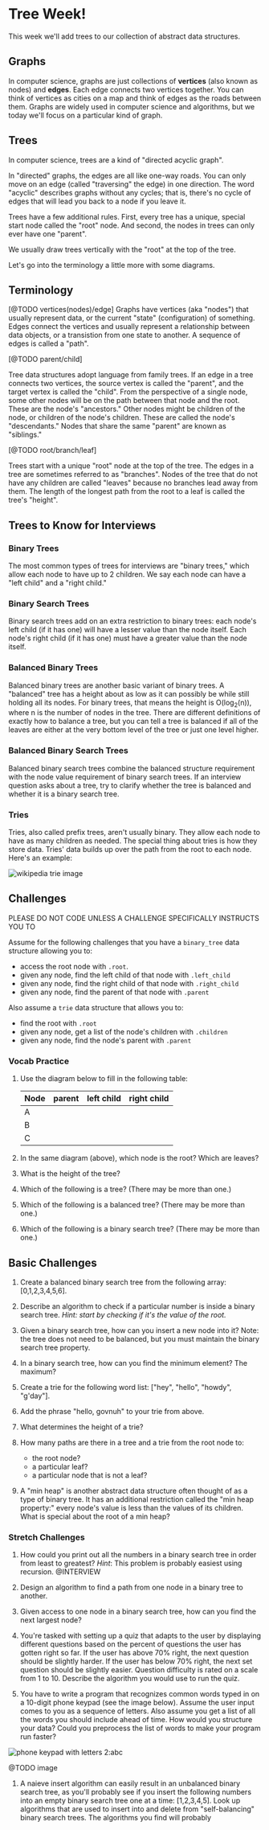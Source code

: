 # Tree Week!

This week we'll add trees to our collection of abstract data structures.

## Graphs 

In computer science, graphs are just collections of **vertices** (also known as nodes) and **edges**. Each edge connects two vertices together.  You can think of vertices as cities on a map and think of edges as the roads between them.  Graphs are widely used in computer science and algorithms, but we today we'll focus on a particular kind of graph.

## Trees 

In computer science, trees are a kind of "directed acyclic graph".

In "directed" graphs, the edges are all like one-way roads. You can only move on an edge (called "traversing" the edge) in one direction. The word "acyclic" describes graphs without any cycles; that is, there's no cycle of edges that will lead you back to a node if you leave it. 

Trees have a few additional rules. First, every tree has a unique, special start node called the "root" node. And second, the nodes in trees can only ever have one "parent".

We usually draw trees vertically with the "root" at the top of the tree. 

Let's go into the terminology a little more with some diagrams.

## Terminology

[@TODO vertices(nodes)/edge]
Graphs have vertices (aka "nodes") that usually represent data, or the current "state" (configuration) of something.  Edges connect the vertices and usually represent a relationship between data objects, or a transistion from one state to another.  A sequence of edges is called a "path".

[@TODO parent/child]

Tree data structures adopt language from family trees. If an edge in a tree connects two vertices, the source vertex is called the "parent", and the target vertex is called the "child".  From the perspective of a single node, some other nodes will be on the path between that node and the root. These are the node's "ancestors." Other nodes might be children of the  node, or children of the node's children. These are called the node's "descendants."  Nodes that share the same "parent" are known as "siblings."

[@TODO root/branch/leaf]

Trees start with a unique "root" node at the top of the tree.  The edges in a tree are sometimes referred to as "branches".  Nodes of the tree that do not have any children are called "leaves" because no branches lead away from them. The length of the longest path from the root to a leaf is called the tree's "height".

## Trees to Know for Interviews

### Binary Trees

The most common types of trees for interviews are "binary trees," which allow each node to have up to 2 children. We say each node can have a "left child" and a "right child."

### Binary Search Trees

Binary search trees add on an extra restriction to binary trees: each node's left child (if it has one) will have a lesser value than the node itself.  Each node's right child (if it has one) must have a greater value than the node itself.

### Balanced Binary Trees

Balanced binary trees are another basic variant of binary trees. A "balanced" tree has a height about as low as it can possibly be while still holding all its nodes.  For binary trees, that means the height is O(log<sub>2</sub>(n)), where n is the number of nodes in the tree.  There are different definitions of exactly how to balance a tree, but you can tell a tree is balanced if all of the leaves are either at the very bottom level of the tree or just one level higher.

### Balanced Binary Search Trees

Balanced binary search trees combine the balanced structure requirement with the node value requirement of binary search trees.  If an interview question asks about a tree, try to clarify whether the tree is balanced and whether it is a binary search tree. 

### Tries

Tries, also called prefix trees, aren't usually binary.  They allow each node to have as many children as needed. The special thing about tries is how they store data. Tries' data builds up over the path from the root to each node.  Here's an example:

![wikipedia trie image](https://upload.wikimedia.org/wikipedia/commons/b/be/Trie_example.svg)

## Challenges

PLEASE DO NOT CODE UNLESS A CHALLENGE SPECIFICALLY INSTRUCTS YOU TO

Assume for the following challenges that you have a `binary_tree` data structure allowing you to:

* access the root node with `.root`.
* given any node, find the left child of that node with `.left_child`
* given any node, find the right child of that node with `.right_child`
* given any node, find the parent of that node with `.parent`

Also assume a `trie` data structure that allows you to:

* find the root with `.root`
* given any node, get a list of the node's children with `.children`
* given any node, find the node's parent with `.parent`
 
 ### Vocab Practice 

1. Use the diagram below to fill in the following table:
	
	| Node  | parent | left child | right child |
	| :---- | :-- | :-- | :-- | 
	| A | | | | 
	| B | | | | 
	| C | | | |

1. In the same diagram (above), which node is the root?  Which are leaves?

1. What is the height of the tree?

1. Which of the following is a tree? (There may be more than one.)

1. Which of the following is a balanced tree? (There may be more than one.)

1. Which of the following is a binary search tree? (There may be more than one.)


## Basic Challenges 

1. Create a balanced binary search tree from the following array: [0,1,2,3,4,5,6].

1. Describe an algorithm to check if a particular number is inside a binary search tree.  *Hint: start by checking if it's the value of the root.*

1. Given a binary search tree, how can you insert a new node into it? Note: the tree does not need to be balanced, but you must maintain the binary search tree property.

1. In a binary search tree, how can you find the minimum element? The maximum? 

1. Create a trie for the following word list: ["hey", "hello", "howdy", "g'day"].

1. Add the phrase "hello, govnuh" to your trie from above.  

1. What determines the height of a trie?

1. How many paths are there in a tree and a trie from the root node to:

	* the root node?
	* a particular leaf?
	* a particular node that is not a leaf?

1. A "min heap" is another abstract data structure often thought of as a type of binary tree. It has an additional restriction called the "min heap property:" every node's value is less than the values of its children. What is special about the root of a min heap?  

### Stretch Challenges 

1. How could you print out all the numbers in a binary search tree in order from least to greatest?  *Hint*: This problem is probably easiest using recursion.  @INTERVIEW

1. Design an algorithm to find a path from one node in a binary tree to another.

1. Given access to one node in a binary search tree, how can you find the next largest node?

1. You're tasked with setting up a quiz that adapts to the user by displaying different questions based on the percent of questions the user has gotten right so far. If the user has above 70% right, the next question should be slightly harder. If the user has below 70% right, the next set question should be slightly easier.  Question difficulty is rated on a scale from 1 to 10. Describe the algorithm you would use to run the quiz. 

1. You have to write a program that recognizes common words typed in on a 10-digit phone keypad (see the image below). Assume the user input comes to you as a sequence of letters.  Also assume you get a list of all the words you should include ahead of time. How would you structure your data?  Could you preprocess the list of words to make your program run faster?


![phone keypad with letters 2:abc](https://parentsof10.files.wordpress.com/2013/03/phone-keypad-picture-application.png)

@TODO image

1. A naieve insert algorithm can easily result in an unbalanced binary search tree, as you'll probably see if you insert the following numbers into an empty binary search tree one at a time: [1,2,3,4,5].  Look up algorithms that are used to insert into and delete from "self-balancing" binary search trees. The algorithms you find will probably 


